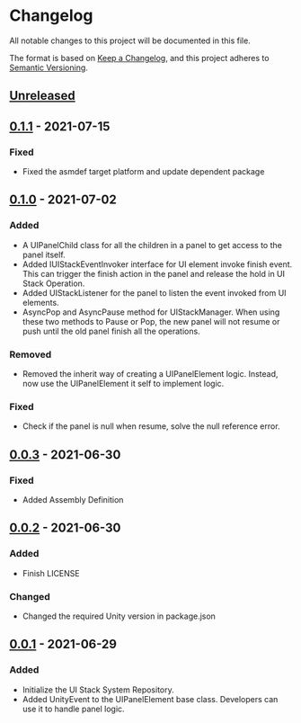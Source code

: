 # Changelog
All notable changes to this project will be documented in this file.

The format is based on [Keep a Changelog](https://keepachangelog.com/en/1.0.0/),
and this project adheres to [Semantic Versioning](https://semver.org/spec/v2.0.0.html).

## [Unreleased]

## [0.1.1] - 2021-07-15
### Fixed
- Fixed the asmdef target platform and update dependent package

## [0.1.0] - 2021-07-02
### Added
- A UIPanelChild class for all the children in a panel to get access to the panel itself.
- Added IUIStackEventInvoker interface for UI element invoke finish event.
  This can trigger the finish action in the panel and release the hold in UI Stack Operation.
- Added UIStackListener for the panel to listen the event invoked from UI elements.
- AsyncPop and AsyncPause method for UIStackManager.
  When using these two methods to Pause or Pop,
  the new panel will not resume or push until the old panel finish all the operations.

### Removed
- Removed the inherit way of creating a UIPanelElement logic.
  Instead, now use the UIPanelElement it self to implement logic.

### Fixed
- Check if the panel is null when resume, solve the null reference error.

## [0.0.3] - 2021-06-30
### Fixed
- Added Assembly Definition

## [0.0.2] - 2021-06-30
### Added
- Finish LICENSE

### Changed
- Changed the required Unity version in package.json

## [0.0.1] - 2021-06-29
### Added
- Initialize the UI Stack System Repository.
- Added UnityEvent to the UIPanelElement base class.
Developers can use it to handle panel logic.

[Unreleased]: https://github.com/Fangjun-Zhou/Unity-UI-Stack-System
[0.1.1]: https://github.com/Fangjun-Zhou/Unity-UI-Stack-System/releases/tag/uistacksystem-0.1.1
[0.1.0]: https://github.com/Fangjun-Zhou/Unity-UI-Stack-System/releases/tag/uistacksystem-0.1.0
[0.0.3]: https://github.com/Fangjun-Zhou/Unity-UI-Stack-System/releases/tag/uistacksystem-0.0.3
[0.0.2]: https://github.com/Fangjun-Zhou/Unity-UI-Stack-System/releases/tag/uistacksystem-0.0.2
[0.0.1]: https://github.com/Fangjun-Zhou/Unity-UI-Stack-System/releases/tag/uistacksystem-0.0.1